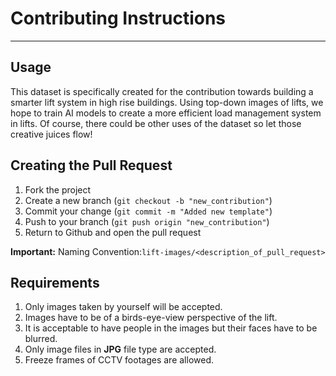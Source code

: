 # Contributing Instructions

---
## Usage
This dataset is specifically created for the contribution towards building a smarter lift system in high rise buildings. Using top-down images of lifts, we hope to train AI models to create a more efficient load management system in lifts. Of course, there could be other uses of the dataset so let those creative juices flow!
## Creating the Pull Request

1. Fork the project
2. Create a new branch (`git checkout -b "new_contribution"`)
3. Commit your change (`git commit -m "Added new template"`)
4. Push to your branch (`git push origin "new_contribution"`)
5. Return to Github and open the pull request

**Important:** Naming Convention:`lift-images/<description_of_pull_request>`

## Requirements
1. Only images taken by yourself will be accepted.
2. Images have to be of a birds-eye-view perspective of the lift.
3. It is acceptable to have people in the images but their faces have to be blurred.
4. Only image files in **JPG** file type are accepted.
5. Freeze frames of CCTV footages are allowed.

